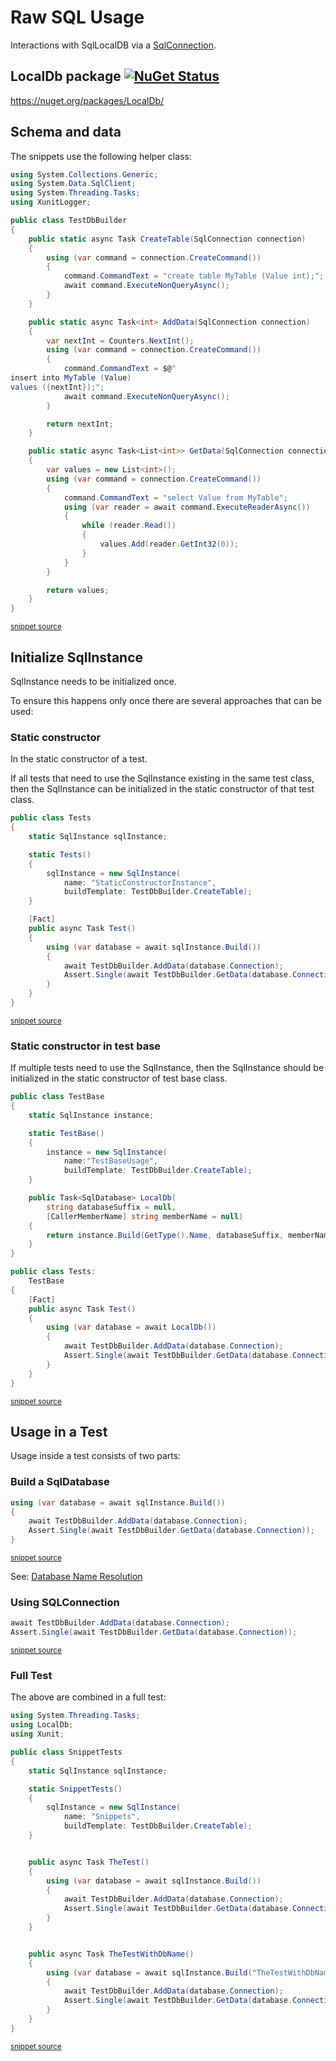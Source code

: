<!--
GENERATED FILE - DO NOT EDIT
This file was generated by [MarkdownSnippets](https://github.com/SimonCropp/MarkdownSnippets).
Source File: /pages/mdsource/raw-usage.source.md
To change this file edit the source file and then run MarkdownSnippets.
-->

# Raw SQL Usage

Interactions with SqlLocalDB via a [SqlConnection](https://docs.microsoft.com/en-us/dotnet/api/system.data.sqlclient.sqlconnection).


## LocalDb package [![NuGet Status](http://img.shields.io/nuget/v/LocalDb.svg)](https://www.nuget.org/packages/LocalDb/)

https://nuget.org/packages/LocalDb/


## Schema and data

The snippets use the following helper class:

<!-- snippet: TestDbBuilder.cs -->
```cs
using System.Collections.Generic;
using System.Data.SqlClient;
using System.Threading.Tasks;
using XunitLogger;

public class TestDbBuilder
{
    public static async Task CreateTable(SqlConnection connection)
    {
        using (var command = connection.CreateCommand())
        {
            command.CommandText = "create table MyTable (Value int);";
            await command.ExecuteNonQueryAsync();
        }
    }

    public static async Task<int> AddData(SqlConnection connection)
    {
        var nextInt = Counters.NextInt();
        using (var command = connection.CreateCommand())
        {
            command.CommandText = $@"
insert into MyTable (Value)
values ({nextInt});";
            await command.ExecuteNonQueryAsync();
        }

        return nextInt;
    }

    public static async Task<List<int>> GetData(SqlConnection connection)
    {
        var values = new List<int>();
        using (var command = connection.CreateCommand())
        {
            command.CommandText = "select Value from MyTable";
            using (var reader = await command.ExecuteReaderAsync())
            {
                while (reader.Read())
                {
                    values.Add(reader.GetInt32(0));
                }
            }
        }

        return values;
    }
}
```
<sup>[snippet source](/src/LocalDb.Tests/TestDbBuilder.cs#L1-L48)</sup>
<!-- endsnippet -->


## Initialize SqlInstance

SqlInstance needs to be initialized once.

To ensure this happens only once there are several approaches that can be used:


### Static constructor

In the static constructor of a test.

If all tests that need to use the SqlInstance existing in the same test class, then the SqlInstance can be initialized in the static constructor of that test class.

<!-- snippet: StaticConstructor -->
```cs
public class Tests
{
    static SqlInstance sqlInstance;

    static Tests()
    {
        sqlInstance = new SqlInstance(
            name: "StaticConstructorInstance",
            buildTemplate: TestDbBuilder.CreateTable);
    }

    [Fact]
    public async Task Test()
    {
        using (var database = await sqlInstance.Build())
        {
            await TestDbBuilder.AddData(database.Connection);
            Assert.Single(await TestDbBuilder.GetData(database.Connection));
        }
    }
}
```
<sup>[snippet source](/src/LocalDb.Tests/Snippets/StaticConstructor.cs#L7-L31)</sup>
<!-- endsnippet -->


### Static constructor in test base

If multiple tests need to use the SqlInstance, then the SqlInstance should be initialized in the static constructor of test base class.

<!-- snippet: TestBase -->
```cs
public class TestBase
{
    static SqlInstance instance;

    static TestBase()
    {
        instance = new SqlInstance(
            name:"TestBaseUsage",
            buildTemplate: TestDbBuilder.CreateTable);
    }

    public Task<SqlDatabase> LocalDb(
        string databaseSuffix = null,
        [CallerMemberName] string memberName = null)
    {
        return instance.Build(GetType().Name, databaseSuffix, memberName);
    }
}

public class Tests:
    TestBase
{
    [Fact]
    public async Task Test()
    {
        using (var database = await LocalDb())
        {
            await TestDbBuilder.AddData(database.Connection);
            Assert.Single(await TestDbBuilder.GetData(database.Connection));
        }
    }
}
```
<sup>[snippet source](/src/LocalDb.Tests/Snippets/TestBaseUsage.cs#L8-L43)</sup>
<!-- endsnippet -->


## Usage in a Test

Usage inside a test consists of two parts:


### Build a SqlDatabase

<!-- snippet: BuildDatabase -->
```cs
using (var database = await sqlInstance.Build())
{
    await TestDbBuilder.AddData(database.Connection);
    Assert.Single(await TestDbBuilder.GetData(database.Connection));
}
```
<sup>[snippet source](/src/LocalDb.Tests/Snippets/SnippetTests.cs#L20-L28)</sup>
<!-- endsnippet -->

See: [Database Name Resolution](/pages/directory-and-name-resolution.md#database-name-resolution)


### Using SQLConnection

<!-- snippet: BuildContext -->
```cs
await TestDbBuilder.AddData(database.Connection);
Assert.Single(await TestDbBuilder.GetData(database.Connection));
```
<sup>[snippet source](/src/LocalDb.Tests/Snippets/SnippetTests.cs#L23-L26)</sup>
<!-- endsnippet -->


### Full Test

The above are combined in a full test:

<!-- snippet: SnippetTests.cs -->
```cs
using System.Threading.Tasks;
using LocalDb;
using Xunit;

public class SnippetTests
{
    static SqlInstance sqlInstance;

    static SnippetTests()
    {
        sqlInstance = new SqlInstance(
            name: "Snippets",
            buildTemplate: TestDbBuilder.CreateTable);
    }


    public async Task TheTest()
    {
        using (var database = await sqlInstance.Build())
        {
            await TestDbBuilder.AddData(database.Connection);
            Assert.Single(await TestDbBuilder.GetData(database.Connection));
        }
    }


    public async Task TheTestWithDbName()
    {
        using (var database = await sqlInstance.Build("TheTestWithDbName"))
        {
            await TestDbBuilder.AddData(database.Connection);
            Assert.Single(await TestDbBuilder.GetData(database.Connection));
        }
    }
}
```
<sup>[snippet source](/src/LocalDb.Tests/Snippets/SnippetTests.cs#L1-L35)</sup>
<!-- endsnippet -->
